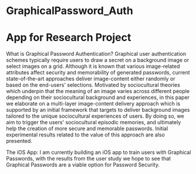 # GraphicalPassword_Auth
# App for Research Project

What is Graphical Password Authentication? 
Graphical user authentication schemes typically require users to draw a secret on a background image or select images on a grid.
Although it is known that various image-related attributes affect security and memorability of generated passwords, current 
state-of-the-art approaches deliver image-content either randomly or based on the end-users' selections. Motivated by 
sociocultural theories which underpin that the meaning of an image varies across different people depending on their 
sociocultural background and experiences, in this paper we elaborate on a multi-layer image-content delivery approach 
which is supported by an initial framework that targets to deliver background images tailored to the unique sociocultural
experiences of users. By doing so, we aim to trigger the users' sociocultural episodic memories, and ultimately help the 
creation of more secure and memorable passwords. Initial experimental results related to the value of this approach are 
also presented.


The iOS App: 
I am currently building an iOS app to train users with Graphical Passwords, with the results from the user study we hope to see
that Graphical Passwords are a viable option for Password Security. 
